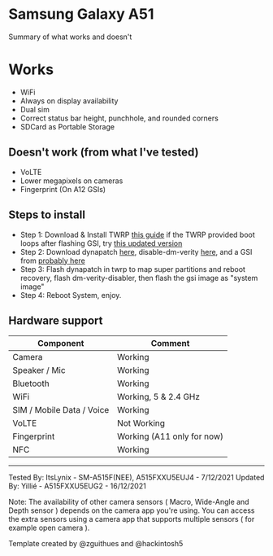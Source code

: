 # Samsung Galaxy A51

Summary of what works and doesn't
# Works
- WiFi
- Always on display availability
- Dual sim
- Correct status bar height, punchhole, and rounded corners
- SDCard as Portable Storage

## Doesn't work (from what I've tested)
- VoLTE
- Lower megapixels on cameras
- Fingerprint (On A12 GSIs)


## Steps to install

* Step 1: Download & Install TWRP [this guide](https://forum.xda-developers.com/t/installing-twrp-and-root-for-samsung-galaxy-a51-with-video.4212205/) if the TWRP provided boot loops after flashing GSI, try [this updated version](https://t.me/dev_yilliee/145)
* Step 2: Download dynapatch [here](https://t.me/dev_yilliee/125), disable-dm-verity [here](https://drive.google.com/file/d/1mZeg-ZgrUGqWo_Y0Q2nNcINx-WURBTGg/view?usp=sharing), and a GSI from [probably here](https://github.com/phhusson/treble_experimentations/wiki/Generic-System-Image-%28GSI%29-list)
* Step 3: Flash dynapatch in twrp to map super partitions and reboot recovery, flash dm-verity-disabler, then flash the gsi image as "system image" 
* Step 4: Reboot System, enjoy.

## Hardware support

| Component                 |      Comment                                              |
|---------------------------|-----------------------------------------------------------|
| Camera                    | Working                                     |
| Speaker / Mic             | Working                                                   |
| Bluetooth                 | Working                                                   |
| WiFi                      | Working, 5 & 2.4 GHz                                      |
| SIM / Mobile Data / Voice | Working                                                   |
| VoLTE                     | Not Working                                               |
| Fingerprint               | Working (A11 only for now)                                             |
| NFC                       | Working                                                   |
---

Tested By: ItsLynix - SM-A515F(NEE), A515FXXU5EUJ4 - 7/12/2021
Updated By: Yillié - A515FXXU5EUG2 - 16/12/2021

Note: The availability of other camera sensors ( Macro, Wide-Angle and Depth sensor ) depends on the camera app you're using. You can access the extra sensors using a camera app that supports multiple sensors ( for example open camera ).

Template created by @zguithues and @hackintosh5